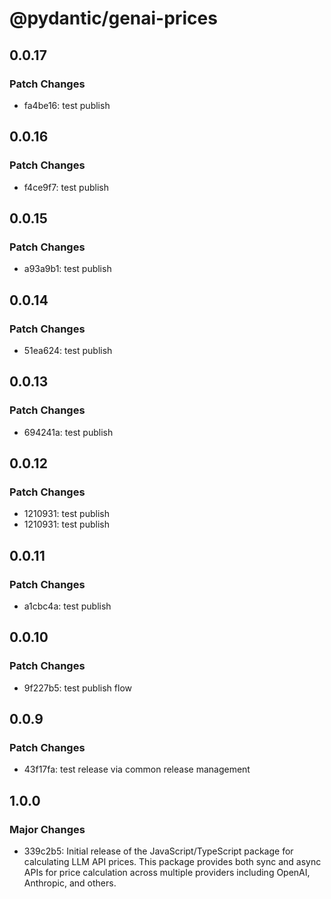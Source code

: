 # @pydantic/genai-prices

## 0.0.17

### Patch Changes

- fa4be16: test publish

## 0.0.16

### Patch Changes

- f4ce9f7: test publish

## 0.0.15

### Patch Changes

- a93a9b1: test publish

## 0.0.14

### Patch Changes

- 51ea624: test publish

## 0.0.13

### Patch Changes

- 694241a: test publish

## 0.0.12

### Patch Changes

- 1210931: test publish
- 1210931: test publish

## 0.0.11

### Patch Changes

- a1cbc4a: test publish

## 0.0.10

### Patch Changes

- 9f227b5: test publish flow

## 0.0.9

### Patch Changes

- 43f17fa: test release via common release management

## 1.0.0

### Major Changes

- 339c2b5: Initial release of the JavaScript/TypeScript package for calculating LLM API prices. This package provides both sync and async APIs for price calculation across multiple providers including OpenAI, Anthropic, and others.
